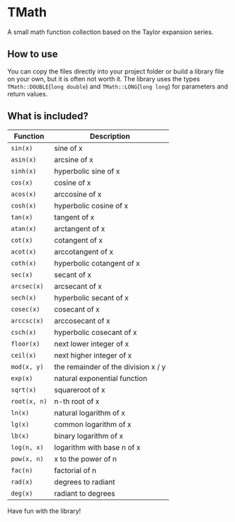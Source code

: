 TMath
======================
A small math function collection based on the Taylor expansion series.

## How to use
You can copy the files directly into your project folder or build a library file on your own, but it is often not worth it. The library uses the types `TMath::DOUBLE`(`long double`) and `TMath::LONG`(`long long`) for parameters and return values.

## What is included?
|Function|Description|
|--------|-----------|
|`sin(x)`|sine of x|
|`asin(x)`|arcsine of x|
|`sinh(x)`|hyperbolic sine of x|
|`cos(x)`|cosine of x|
|`acos(x)`|arccosine of x|
|`cosh(x)`|hyperbolic cosine of x|
|`tan(x)`|tangent of x|
|`atan(x)`|arctangent of x|
|`cot(x)`|cotangent of x|
|`acot(x)`|arccotangent of x|
|`coth(x)`|hyperbolic cotangent of x|
|`sec(x)`|secant of x|
|`arcsec(x)`|arcsecant of x|
|`sech(x)`|hyperbolic secant of x|
|`cosec(x)`|cosecant of x|
|`arccsc(x)`|arccosecant of x|
|`csch(x)`|hyperbolic cosecant of x|
|`floor(x)`|next lower integer of x|
|`ceil(x)`|next higher integer of x|
|`mod(x, y)`|the remainder of the division x / y|
|`exp(x)`|natural exponential function|
|`sqrt(x)`|squareroot of x|
|`root(x, n)`|n-th root of x|
|`ln(x)`|natural logarithm of x|
|`lg(x)`|common logarithm of x|
|`lb(x)`|binary logarithm of x|
|`log(n, x)`|logarithm with base n of x|
|`pow(x, n)`|x to the power of n|
|`fac(n)`|factorial of n|
|`rad(x)`|degrees to radiant|
|`deg(x)`|radiant to degrees|

Have fun with the library!

